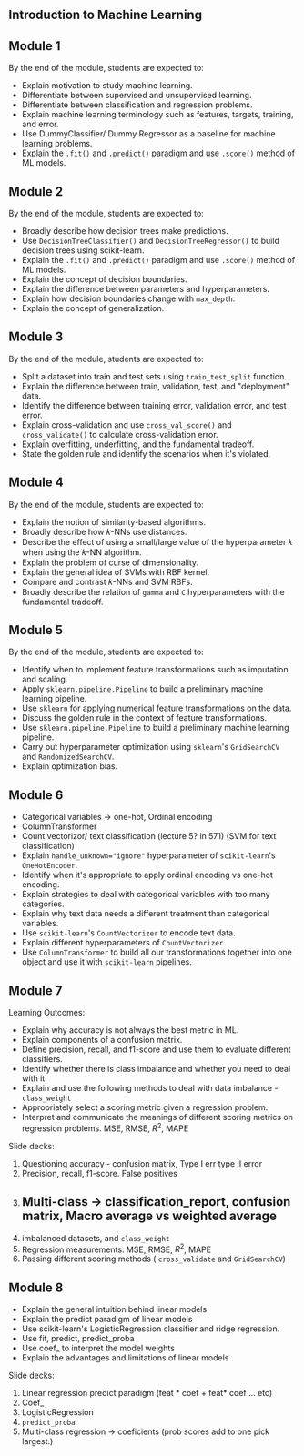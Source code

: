 ## Introduction to Machine Learning 

## Module 1

By the end of the module, students are expected to:

- Explain motivation to study machine learning.
- Differentiate between supervised and unsupervised learning.
- Differentiate between classification and regression problems.
- Explain machine learning terminology such as features, targets, training, and error.
- Use DummyClassifier/ Dummy Regressor as a baseline for machine learning problems.
- Explain the `.fit()` and `.predict()` paradigm and use `.score()` method of ML models.

## Module 2

By the end of the module, students are expected to:

- Broadly describe how decision trees make predictions.
- Use `DecisionTreeClassifier()` and `DecisionTreeRegressor()` to build decision trees using scikit-learn.
- Explain the `.fit()` and `.predict()` paradigm and use `.score()` method of ML models.
- Explain the concept of decision boundaries.
- Explain the difference between parameters and hyperparameters.
- Explain how decision boundaries change with `max_depth`.
- Explain the concept of generalization.

## Module 3 

By the end of the module, students are expected to:

- Split a dataset into train and test sets using `train_test_split` function.
- Explain the difference between train, validation, test, and "deployment" data.
- Identify the difference between training error, validation error, and test error.
- Explain cross-validation and use `cross_val_score()` and `cross_validate()` to calculate cross-validation error.
- Explain overfitting, underfitting, and the fundamental tradeoff.
- State the golden rule and identify the scenarios when it's violated.

## Module 4 

By the end of the module, students are expected to:

- Explain the notion of similarity-based algorithms.
- Broadly describe how 𝑘-NNs use distances.
- Describe the effect of using a small/large value of the hyperparameter 𝑘 when using the 𝑘-NN algorithm.
- Explain the problem of curse of dimensionality.
- Explain the general idea of SVMs with RBF kernel.
- Compare and contrast 𝑘-NNs and SVM RBFs.
- Broadly describe the relation of `gamma` and `C` hyperparameters with the fundamental tradeoff.


## Module 5 

By the end of the module, students are expected to:

- Identify when to implement feature transformations such as imputation and scaling.
- Apply `sklearn.pipeline.Pipeline` to build a preliminary machine learning pipeline.
- Use `sklearn` for applying numerical feature transformations on the data.
- Discuss the golden rule in the context of feature transformations.
- Use `sklearn.pipeline.Pipeline` to build a preliminary machine learning pipeline.
- Carry out hyperparameter optimization using `sklearn`'s `GridSearchCV` and `RandomizedSearchCV`.
- Explain optimization bias.


## Module 6 
- Categorical variables -> one-hot, Ordinal encoding 
- ColumnTransformer
- Count vectorizor/ text classification (lecture 5? in 571) (SVM for text classification)
- Explain `handle_unknown="ignore"` hyperparameter of `scikit-learn`'s `OneHotEncoder`.
- Identify when it's appropriate to apply ordinal encoding vs one-hot encoding.
- Explain strategies to deal with categorical variables with too many categories.
- Explain why text data needs a different treatment than categorical variables.
- Use `scikit-learn`'s `CountVectorizer` to encode text data.
- Explain different hyperparameters of `CountVectorizer`.
- Use `ColumnTransformer` to build all our transformations together into one object and use it with `scikit-learn` pipelines.

## Module 7

Learning Outcomes:

- Explain why accuracy is not always the best metric in ML.
- Explain components of a confusion matrix.
- Define precision, recall, and f1-score and use them to evaluate different classifiers.
- Identify whether there is class imbalance and whether you need to deal with it.
- Explain and use the following methods to deal with data imbalance - `class_weight`
- Appropriately select a scoring metric given a regression problem.
- Interpret and communicate the meanings of different scoring metrics on regression problems.
MSE, RMSE, $R^2$, MAPE


Slide decks: 
1. Questioning accuracy - confusion matrix, Type I err type II error
1. Precision, recall, f1-score. False positives
1. Multi-class -> classification_report, confusion matrix, Macro average vs weighted average 
    - 
1. imbalanced datasets, and `class_weight`
1. Regression measurements: MSE, RMSE, $R^2$, MAPE
1. Passing different scoring methods ( `cross_validate` and `GridSearchCV`)

## Module 8

- Explain the general intuition behind linear models
- Explain the predict paradigm of linear models
- Use scikit-learn's LogisticRegression classifier and ridge regression. 
- Use fit, predict, predict_proba
- Use coef_ to interpret the model weights
- Explain the advantages and limitations of linear models

Slide decks:
1. Linear regression predict paradigm (feat * coef + feat* coef ... etc)
1. Coef_
1. LogisticRegression 
1. `predict_proba`
1. Multi-class regression -> coeficients (prob scores add to one pick largest.)








